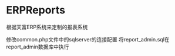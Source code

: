 # ERPReports
根据天富ERP系统来定制的报表系统

修改common.php文件中的sqlserver的连接配置
将report_admin.sql在report_admin数据库中执行
